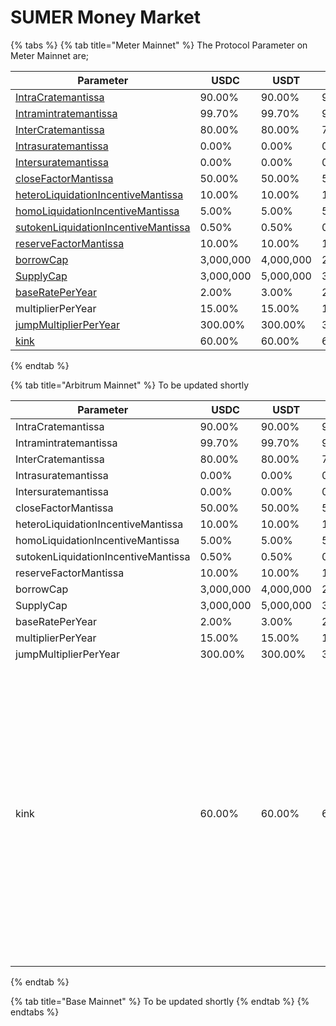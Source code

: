 # SUMER Money Market

{% tabs %}
{% tab title="Meter Mainnet" %}
The Protocol Parameter on Meter Mainnet are;

<table data-full-width="true"><thead><tr><th width="335">Parameter</th><th width="118">USDC</th><th width="124">USDT</th><th>ETH</th><th>BTC</th><th width="129">MTRG</th><th width="114">wstMTRG</th><th width="114">suUSD</th><th>suETH</th></tr></thead><tbody><tr><td><a href="https://docs.sumer.money/definitions#intra-collateral-rate-or-intracratemantissa">IntraCratemantissa</a></td><td>90.00%</td><td>90.00%</td><td>90.00%</td><td>90.00%</td><td>80.00%</td><td>80.00%</td><td>0.00%</td><td>0.00%</td></tr><tr><td><a href="https://docs.sumer.money/definitions#mint-rate-or-intramintratemantissa">Intramintratemantissa</a></td><td>99.70%</td><td>99.70%</td><td>99.97%</td><td>99.70%</td><td>0.00%</td><td>0.00%</td><td>0.00%</td><td>0.00%</td></tr><tr><td><a href="https://docs.sumer.money/definitions#inter-collateral-rate-or-intercratemantissa">InterCratemantissa</a></td><td>80.00%</td><td>80.00%</td><td>75.00%</td><td>70.00%</td><td>30.00%</td><td>30.00%</td><td>0.00%</td><td>0.00%</td></tr><tr><td><a href="https://docs.sumer.money/definitions#intrasuratemantissa">Intrasuratemantissa</a></td><td>0.00%</td><td>0.00%</td><td>0.00%</td><td>0.00%</td><td>0.00%</td><td>0.00%</td><td>40.00%</td><td>40.00%</td></tr><tr><td><a href="https://docs.sumer.money/definitions#intersuratemantissa">Intersuratemantissa</a></td><td>0.00%</td><td>0.00%</td><td>0.00%</td><td>0.00%</td><td>0.00%</td><td>0.00%</td><td>40.00%</td><td>40.00%</td></tr><tr><td><a href="https://docs.sumer.money/definitions#close-factor-or-closefactormantissa">closeFactorMantissa</a></td><td>50.00%</td><td>50.00%</td><td>50.00%</td><td>50.00%</td><td>50.00%</td><td>50.00%</td><td></td><td></td></tr><tr><td><a href="https://docs.sumer.money/definitions#heteroliquidationincentivemantissa">heteroLiquidationIncentiveMantissa</a></td><td>10.00%</td><td>10.00%</td><td>10.00%</td><td>10.00%</td><td>10.00%</td><td>10.00%</td><td></td><td></td></tr><tr><td><a href="https://docs.sumer.money/definitions#homoliquidationincentivemantissa">homoLiquidationIncentiveMantissa</a></td><td>5.00%</td><td>5.00%</td><td>5.00%</td><td>5.00%</td><td>5.00%</td><td>5.00%</td><td></td><td></td></tr><tr><td><a href="https://docs.sumer.money/definitions#sutokenliquidationincentivemantissa">sutokenLiquidationIncentiveMantissa</a></td><td>0.50%</td><td>0.50%</td><td>0.50%</td><td>0.50%</td><td>0.50%</td><td>0.50%</td><td></td><td></td></tr><tr><td><a href="https://docs.sumer.money/definitions#reserve-factor-or-reservefactormantissa">reserveFactorMantissa</a></td><td>10.00%</td><td>10.00%</td><td>10.00%</td><td>10.00%</td><td>10.00%</td><td>10.00%</td><td>10.00%</td><td>10.00%</td></tr><tr><td><a href="https://docs.sumer.money/definitions#borrow-cap-or-borrowcap">borrowCap</a></td><td>3,000,000</td><td>4,000,000</td><td>2,000</td><td>200</td><td>3,000,000</td><td>3,000,000</td><td>1,000,000</td><td>2,000</td></tr><tr><td><a href="https://docs.sumer.money/definitions#deposit-cap-or-maxsupply">SupplyCap</a></td><td>3,000,000</td><td>5,000,000</td><td>3,000</td><td>300</td><td>5,000,000</td><td>5,000,000</td><td>1,000,000</td><td>1,500</td></tr><tr><td><a href="https://docs.sumer.money/definitions#interest-rate-model-base-rate-or-baserateperyear">baseRatePerYear</a></td><td>2.00%</td><td>3.00%</td><td>2.00%</td><td>3.00%</td><td>2.00%</td><td>3.00%</td><td></td><td></td></tr><tr><td>multiplierPerYear</td><td>15.00%</td><td>15.00%</td><td>15.00%</td><td>15.00%</td><td>15.00%</td><td>15.00%</td><td></td><td></td></tr><tr><td><a href="https://docs.sumer.money/definitions#interest-rate-model-jump-multiplier-or-jumpmultiplierperyear">jumpMultiplierPerYear</a></td><td>300.00%</td><td>300.00%</td><td>300.00%</td><td>300.00%</td><td>300.00%</td><td>300.00%</td><td></td><td></td></tr><tr><td><a href="https://docs.sumer.money/definitions#interest-rate-model-kink-point-or-kink">kink</a></td><td>60.00%</td><td>60.00%</td><td>60.00%</td><td>60.00%</td><td>60.00%</td><td>60.00%</td><td></td><td></td></tr></tbody></table>
{% endtab %}

{% tab title="Arbitrum Mainnet" %}
To be updated shortly

| Parameter                           | USDC      | USDT      | ETH     | BTC     | MTRG      | wstMTRG   | suUSD     | suETH                                                                                                                                                                                                                                                                                                                                                                                                                                                                                                                                                                                                                                                                                                                                                                                                                                                                                                                                                                                                                                                                                                                                                                                                                                                                                                                                                                                                                                                                                                                                                                                                                                                                                                                                                                                                                                                                                                                                                                                                                                                                                                                                                                                                                                                                                                                                                                                                                                                                                                                                                                                                                                                                                                 |
| ----------------------------------- | --------- | --------- | ------- | ------- | --------- | --------- | --------- | ----------------------------------------------------------------------------------------------------------------------------------------------------------------------------------------------------------------------------------------------------------------------------------------------------------------------------------------------------------------------------------------------------------------------------------------------------------------------------------------------------------------------------------------------------------------------------------------------------------------------------------------------------------------------------------------------------------------------------------------------------------------------------------------------------------------------------------------------------------------------------------------------------------------------------------------------------------------------------------------------------------------------------------------------------------------------------------------------------------------------------------------------------------------------------------------------------------------------------------------------------------------------------------------------------------------------------------------------------------------------------------------------------------------------------------------------------------------------------------------------------------------------------------------------------------------------------------------------------------------------------------------------------------------------------------------------------------------------------------------------------------------------------------------------------------------------------------------------------------------------------------------------------------------------------------------------------------------------------------------------------------------------------------------------------------------------------------------------------------------------------------------------------------------------------------------------------------------------------------------------------------------------------------------------------------------------------------------------------------------------------------------------------------------------------------------------------------------------------------------------------------------------------------------------------------------------------------------------------------------------------------------------------------------------------------------------------- |
| IntraCratemantissa                  | 90.00%    | 90.00%    | 90.00%  | 90.00%  | 80.00%    | 80.00%    | 0.00%     | 0.00%                                                                                                                                                                                                                                                                                                                                                                                                                                                                                                                                                                                                                                                                                                                                                                                                                                                                                                                                                                                                                                                                                                                                                                                                                                                                                                                                                                                                                                                                                                                                                                                                                                                                                                                                                                                                                                                                                                                                                                                                                                                                                                                                                                                                                                                                                                                                                                                                                                                                                                                                                                                                                                                                                                 |
| Intramintratemantissa               | 99.70%    | 99.70%    | 99.97%  | 99.70%  | 0.00%     | 0.00%     | 0.00%     | 0.00%                                                                                                                                                                                                                                                                                                                                                                                                                                                                                                                                                                                                                                                                                                                                                                                                                                                                                                                                                                                                                                                                                                                                                                                                                                                                                                                                                                                                                                                                                                                                                                                                                                                                                                                                                                                                                                                                                                                                                                                                                                                                                                                                                                                                                                                                                                                                                                                                                                                                                                                                                                                                                                                                                                 |
| InterCratemantissa                  | 80.00%    | 80.00%    | 75.00%  | 70.00%  | 30.00%    | 30.00%    | 0.00%     | 0.00%                                                                                                                                                                                                                                                                                                                                                                                                                                                                                                                                                                                                                                                                                                                                                                                                                                                                                                                                                                                                                                                                                                                                                                                                                                                                                                                                                                                                                                                                                                                                                                                                                                                                                                                                                                                                                                                                                                                                                                                                                                                                                                                                                                                                                                                                                                                                                                                                                                                                                                                                                                                                                                                                                                 |
| Intrasuratemantissa                 | 0.00%     | 0.00%     | 0.00%   | 0.00%   | 0.00%     | 0.00%     | 40.00%    | 40.00%                                                                                                                                                                                                                                                                                                                                                                                                                                                                                                                                                                                                                                                                                                                                                                                                                                                                                                                                                                                                                                                                                                                                                                                                                                                                                                                                                                                                                                                                                                                                                                                                                                                                                                                                                                                                                                                                                                                                                                                                                                                                                                                                                                                                                                                                                                                                                                                                                                                                                                                                                                                                                                                                                                |
| Intersuratemantissa                 | 0.00%     | 0.00%     | 0.00%   | 0.00%   | 0.00%     | 0.00%     | 40.00%    | 40.00%                                                                                                                                                                                                                                                                                                                                                                                                                                                                                                                                                                                                                                                                                                                                                                                                                                                                                                                                                                                                                                                                                                                                                                                                                                                                                                                                                                                                                                                                                                                                                                                                                                                                                                                                                                                                                                                                                                                                                                                                                                                                                                                                                                                                                                                                                                                                                                                                                                                                                                                                                                                                                                                                                                |
| closeFactorMantissa                 | 50.00%    | 50.00%    | 50.00%  | 50.00%  | 50.00%    | 50.00%    |           |                                                                                                                                                                                                                                                                                                                                                                                                                                                                                                                                                                                                                                                                                                                                                                                                                                                                                                                                                                                                                                                                                                                                                                                                                                                                                                                                                                                                                                                                                                                                                                                                                                                                                                                                                                                                                                                                                                                                                                                                                                                                                                                                                                                                                                                                                                                                                                                                                                                                                                                                                                                                                                                                                                       |
| heteroLiquidationIncentiveMantissa  | 10.00%    | 10.00%    | 10.00%  | 10.00%  | 10.00%    | 10.00%    |           |                                                                                                                                                                                                                                                                                                                                                                                                                                                                                                                                                                                                                                                                                                                                                                                                                                                                                                                                                                                                                                                                                                                                                                                                                                                                                                                                                                                                                                                                                                                                                                                                                                                                                                                                                                                                                                                                                                                                                                                                                                                                                                                                                                                                                                                                                                                                                                                                                                                                                                                                                                                                                                                                                                       |
| homoLiquidationIncentiveMantissa    | 5.00%     | 5.00%     | 5.00%   | 5.00%   | 5.00%     | 5.00%     |           |                                                                                                                                                                                                                                                                                                                                                                                                                                                                                                                                                                                                                                                                                                                                                                                                                                                                                                                                                                                                                                                                                                                                                                                                                                                                                                                                                                                                                                                                                                                                                                                                                                                                                                                                                                                                                                                                                                                                                                                                                                                                                                                                                                                                                                                                                                                                                                                                                                                                                                                                                                                                                                                                                                       |
| sutokenLiquidationIncentiveMantissa | 0.50%     | 0.50%     | 0.50%   | 0.50%   | 0.50%     | 0.50%     |           |                                                                                                                                                                                                                                                                                                                                                                                                                                                                                                                                                                                                                                                                                                                                                                                                                                                                                                                                                                                                                                                                                                                                                                                                                                                                                                                                                                                                                                                                                                                                                                                                                                                                                                                                                                                                                                                                                                                                                                                                                                                                                                                                                                                                                                                                                                                                                                                                                                                                                                                                                                                                                                                                                                       |
| reserveFactorMantissa               | 10.00%    | 10.00%    | 10.00%  | 10.00%  | 10.00%    | 10.00%    | 10.00%    | 10.00%                                                                                                                                                                                                                                                                                                                                                                                                                                                                                                                                                                                                                                                                                                                                                                                                                                                                                                                                                                                                                                                                                                                                                                                                                                                                                                                                                                                                                                                                                                                                                                                                                                                                                                                                                                                                                                                                                                                                                                                                                                                                                                                                                                                                                                                                                                                                                                                                                                                                                                                                                                                                                                                                                                |
| borrowCap                           | 3,000,000 | 4,000,000 | 2,000   | 200     | 3,000,000 | 3,000,000 | 1,000,000 | 2,000                                                                                                                                                                                                                                                                                                                                                                                                                                                                                                                                                                                                                                                                                                                                                                                                                                                                                                                                                                                                                                                                                                                                                                                                                                                                                                                                                                                                                                                                                                                                                                                                                                                                                                                                                                                                                                                                                                                                                                                                                                                                                                                                                                                                                                                                                                                                                                                                                                                                                                                                                                                                                                                                                                 |
| SupplyCap                           | 3,000,000 | 5,000,000 | 3,000   | 300     | 5,000,000 | 5,000,000 | 1,000,000 | 1,500                                                                                                                                                                                                                                                                                                                                                                                                                                                                                                                                                                                                                                                                                                                                                                                                                                                                                                                                                                                                                                                                                                                                                                                                                                                                                                                                                                                                                                                                                                                                                                                                                                                                                                                                                                                                                                                                                                                                                                                                                                                                                                                                                                                                                                                                                                                                                                                                                                                                                                                                                                                                                                                                                                 |
| baseRatePerYear                     | 2.00%     | 3.00%     | 2.00%   | 3.00%   | 2.00%     | 3.00%     |           |                                                                                                                                                                                                                                                                                                                                                                                                                                                                                                                                                                                                                                                                                                                                                                                                                                                                                                                                                                                                                                                                                                                                                                                                                                                                                                                                                                                                                                                                                                                                                                                                                                                                                                                                                                                                                                                                                                                                                                                                                                                                                                                                                                                                                                                                                                                                                                                                                                                                                                                                                                                                                                                                                                       |
| multiplierPerYear                   | 15.00%    | 15.00%    | 15.00%  | 15.00%  | 15.00%    | 15.00%    |           |                                                                                                                                                                                                                                                                                                                                                                                                                                                                                                                                                                                                                                                                                                                                                                                                                                                                                                                                                                                                                                                                                                                                                                                                                                                                                                                                                                                                                                                                                                                                                                                                                                                                                                                                                                                                                                                                                                                                                                                                                                                                                                                                                                                                                                                                                                                                                                                                                                                                                                                                                                                                                                                                                                       |
| jumpMultiplierPerYear               | 300.00%   | 300.00%   | 300.00% | 300.00% | 300.00%   | 300.00%   |           |                                                                                                                                                                                                                                                                                                                                                                                                                                                                                                                                                                                                                                                                                                                                                                                                                                                                                                                                                                                                                                                                                                                                                                                                                                                                                                                                                                                                                                                                                                                                                                                                                                                                                                                                                                                                                                                                                                                                                                                                                                                                                                                                                                                                                                                                                                                                                                                                                                                                                                                                                                                                                                                                                                       |
| kink                                | 60.00%    | 60.00%    | 60.00%  | 60.00%  | 60.00%    | 60.00%    |           | <p></p><table><thead><tr><th>Parameter</th><th>USDC</th><th>USDT</th><th>ETH</th><th>BTC</th><th>MTRG</th><th>wstMTRG</th><th>suUSD</th><th>suETH</th></tr></thead><tbody><tr><td>IntraCratemantissa</td><td>90.00%</td><td>90.00%</td><td>90.00%</td><td>90.00%</td><td>80.00%</td><td>80.00%</td><td>0.00%</td><td>0.00%</td></tr><tr><td>Intramintratemantissa</td><td>99.70%</td><td>99.70%</td><td>99.97%</td><td>99.70%</td><td>0.00%</td><td>0.00%</td><td>0.00%</td><td>0.00%</td></tr><tr><td>InterCratemantissa</td><td>80.00%</td><td>80.00%</td><td>75.00%</td><td>70.00%</td><td>30.00%</td><td>30.00%</td><td>0.00%</td><td>0.00%</td></tr><tr><td>Intrasuratemantissa</td><td>0.00%</td><td>0.00%</td><td>0.00%</td><td>0.00%</td><td>0.00%</td><td>0.00%</td><td>40.00%</td><td>40.00%</td></tr><tr><td>Intersuratemantissa</td><td>0.00%</td><td>0.00%</td><td>0.00%</td><td>0.00%</td><td>0.00%</td><td>0.00%</td><td>40.00%</td><td>40.00%</td></tr><tr><td>closeFactorMantissa</td><td>50.00%</td><td>50.00%</td><td>50.00%</td><td>50.00%</td><td>50.00%</td><td>50.00%</td><td></td><td></td></tr><tr><td>heteroLiquidationIncentiveMantissa</td><td>10.00%</td><td>10.00%</td><td>10.00%</td><td>10.00%</td><td>10.00%</td><td>10.00%</td><td></td><td></td></tr><tr><td>homoLiquidationIncentiveMantissa</td><td>5.00%</td><td>5.00%</td><td>5.00%</td><td>5.00%</td><td>5.00%</td><td>5.00%</td><td></td><td></td></tr><tr><td>sutokenLiquidationIncentiveMantissa</td><td>0.50%</td><td>0.50%</td><td>0.50%</td><td>0.50%</td><td>0.50%</td><td>0.50%</td><td></td><td></td></tr><tr><td>reserveFactorMantissa</td><td>10.00%</td><td>10.00%</td><td>10.00%</td><td>10.00%</td><td>10.00%</td><td>10.00%</td><td>10.00%</td><td>10.00%</td></tr><tr><td>borrowCap</td><td>3,000,000</td><td>4,000,000</td><td>2,000</td><td>200</td><td>3,000,000</td><td>3,000,000</td><td>1,000,000</td><td>2,000</td></tr><tr><td>SupplyCap</td><td>3,000,000</td><td>5,000,000</td><td>3,000</td><td>300</td><td>5,000,000</td><td>5,000,000</td><td>1,000,000</td><td>1,500</td></tr><tr><td>baseRatePerYear</td><td>2.00%</td><td>3.00%</td><td>2.00%</td><td>3.00%</td><td>2.00%</td><td>3.00%</td><td></td><td></td></tr><tr><td>multiplierPerYear</td><td>15.00%</td><td>15.00%</td><td>15.00%</td><td>15.00%</td><td>15.00%</td><td>15.00%</td><td></td><td></td></tr><tr><td>jumpMultiplierPerYear</td><td>300.00%</td><td>300.00%</td><td>300.00%</td><td>300.00%</td><td>300.00%</td><td>300.00%</td><td></td><td></td></tr><tr><td>kink</td><td>60.00%</td><td>60.00%</td><td>60.00%</td><td>60.00%</td><td>60.00%</td><td>60.00%</td><td></td><td></td></tr></tbody></table> |
{% endtab %}

{% tab title="Base Mainnet" %}
To be updated shortly
{% endtab %}
{% endtabs %}

